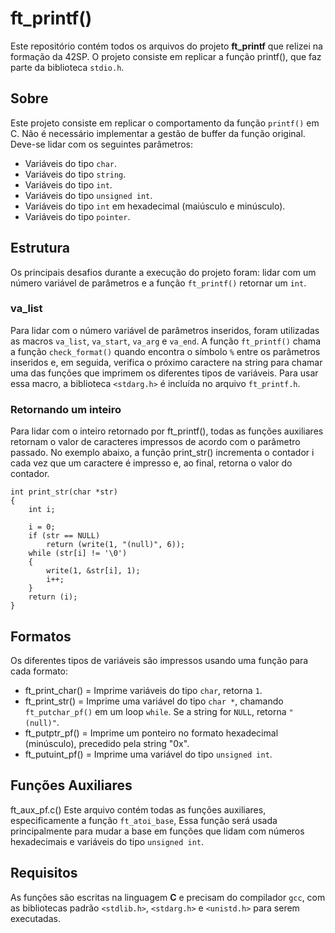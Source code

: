 # ft_printf()

Este repositório contém todos os arquivos do projeto **ft_printf** que relizei na formação da 42SP. O projeto consiste em replicar a função printf(), que faz parte da biblioteca `stdio.h`.

## Sobre

Este projeto consiste em replicar o comportamento da função `printf()` em C. Não é necessário implementar a gestão de buffer da função original. Deve-se lidar com os seguintes parâmetros:

- Variáveis do tipo `char`.
- Variáveis do tipo `string`.
- Variáveis do tipo `int`.
- Variáveis do tipo `unsigned int`.
- Variáveis do tipo `int` em hexadecimal (maiúsculo e minúsculo).
- Variáveis do tipo `pointer`.

## Estrutura

Os principais desafios durante a execução do projeto foram: lidar com um número variável de parâmetros e a função `ft_printf()` retornar um `int`.

### va_list

Para lidar com o número variável de parâmetros inseridos, foram utilizadas as macros `va_list`, `va_start`, `va_arg` e `va_end`. A função `ft_printf()` chama a função `check_format()` quando encontra o símbolo `%` entre os parâmetros inseridos e, em seguida, verifica o próximo caractere na string para chamar uma das funções que imprimem os diferentes tipos de variáveis. Para usar essa macro, a biblioteca `<stdarg.h>` é incluída no arquivo `ft_printf.h`.

### Retornando um inteiro

Para lidar com o inteiro retornado por ft_printf(), todas as funções auxiliares retornam o valor de caracteres impressos de acordo com o parâmetro passado. No exemplo abaixo, a função print_str() incrementa o contador i cada vez que um caractere é impresso e, ao final, retorna o valor do contador.

```
int	print_str(char *str)
{
	int	i;

	i = 0;
	if (str == NULL)
		return (write(1, "(null)", 6));
	while (str[i] != '\0')
	{
		write(1, &str[i], 1);
		i++;
	}
	return (i);
}
```

## Formatos

Os diferentes tipos de variáveis são impressos usando uma função para cada formato:

- ft_print_char() = Imprime variáveis do tipo `char`, retorna `1`.
- ft_print_str() = Imprime uma variável do tipo `char *`, chamando `ft_putchar_pf()` em um loop `while`. Se a string for `NULL`, retorna `"(null)"`.
- ft_putptr_pf() = Imprime um ponteiro no formato hexadecimal (minúsculo), precedido pela string "0x".
- ft_putuint_pf() = Imprime uma variável do tipo `unsigned int`.

## Funções Auxiliares

ft_aux_pf.c() Este arquivo contém todas as funções auxiliares, especificamente a função `ft_atoi_base`, Essa função será usada principalmente para mudar a base em funções que lidam com números hexadecimais e variáveis do tipo `unsigned int`.

## Requisitos

As funções são escritas na linguagem **C** e precisam do compilador `gcc`, com as bibliotecas padrão `<stdlib.h>`, `<stdarg.h>` e `<unistd.h>` para serem executadas.
